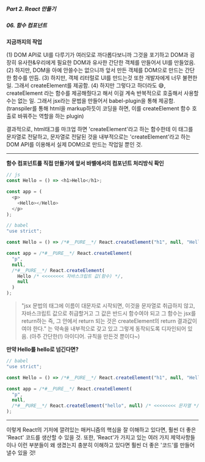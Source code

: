 ##### Part 2. React 만들기

##### 06. 함수 컴포넌트

**지금까지의 작업**

(1) DOM API로 UI를 다루기가 여러모로 까다롭다보니까 그것을 포기하고 DOM과 굉장히 유사한&우리에게 필요한 DOM과 유사한 간단한 객체를 만들어서 UI를 만들었음.
(2) 하지만, DOM을 아예 안쓸수는 없으니까 앞서 만든 객체를 DOM으로 만드는 간단한 함수를 만듬.
(3) 하지만, 객체 리터럴로 UI를 만드는것 또한 개발자에게 너무 불편한 일. 그래서 createElement를 제공함.
(4) 하지만 그렇다고 하더라도 😅, createElement 라는 함수를 제공해줬다고 해서 이걸 계속 반복적으로 호출해서 사용할 수는 없는 일. 그래서 jsx라는 문법을 만들어서 babel-plugin을 통해 제공함. (transpiler를 통해 html을 markup하듯이 코딩을 하면, 이를 createElement 함수 호출로 바꿔주는 역할을 하는 plugin)

결과적으로, html태그를 마크업 하면 'createElement'라고 하는 함수한테 이 태그를 문자열로 전달하고, 문자열로 전달된 것을 내부적으로는 'createElement'라고 하는 DOM API를 이용해서 실제 DOM으로 만드는 작업일 뿐인 것.

---

**함수 컴포넌트를 직접 만들기에 앞서 바벨에서의 컴포넌트 처리방식 확인**

```javascript
// js
const Hello = () => <h1>Hello</h1>;

const app = (
  <p>
    <Hello></Hello>
  </p>
);
```

```javascript
// babel
"use strict";

const Hello = () => /*#__PURE__*/ React.createElement("h1", null, "Hello");

const app = /*#__PURE__*/ React.createElement(
  "p",
  null,
  /*#__PURE__*/ React.createElement(
    Hello /* <<<<<<<< 자바스크립트 값(함수) */,
    null
  )
);
```

> "jsx 문법의 태그에 이름이 대문자로 시작되면,
> 이것을 문자열로 취급하지 않고, 자바스크립트 값으로 취급할거고
> 그 값은 반드시 함수여야 되고
> 그 함수는 jsx를 return하는 즉, 그 안에서 return 되는 것은 createElement의 return 결과값이여야 한다."
> 는 약속을 내부적으로 갖고 있고 그렇게 동작되도록 디자인되어 있음. (아주 간단한(!) 아이디어. 규칙을 만든것 뿐이다~)

**만약 Hello를 hello로 넘긴다면?**

```javascript
// babel
"use strict";

const Hello = () => /*#__PURE__*/ React.createElement("h1", null, "Hello");

const app = /*#__PURE__*/ React.createElement(
  "p",
  null,
  /*#__PURE__*/ React.createElement("hello", null) /* <<<<<<<< 문자열 */
);
```

---

이렇게 React의 기저에 깔려있는 매커니즘의 핵심을 잘 이해하고 있다면,
훨씬 더 좋은 'React' 코드를 생산할 수 있을 것.
또한, 'React'가 가지고 있는 여러 가지 제약사항들이나 이런 부분들이 왜 생겼는지 충분히 이해하고 있다면 훨씬 더 좋은 '코드'를 만들어 낼수 있을 것!
